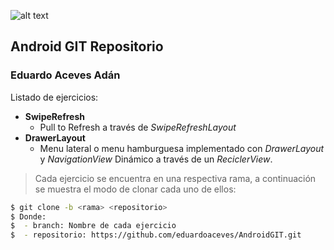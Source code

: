 
![alt text][logo]

## Android GIT Repositorio
### Eduardo Aceves Adán

Listado de ejercicios:

- **SwipeRefresh**
  * Pull to Refresh a través de _SwipeRefreshLayout_
- **DrawerLayout**
  * Menu lateral o menu hamburguesa implementado con _DrawerLayout_ y _NavigationView_ Dinámico a través de un _ReciclerView_.
  
>Cada ejercicio se encuentra en una respectiva rama, a continuación se muestra el modo de clonar cada uno de ellos:
```sh
$ git clone -b <rama> <repositorio>
$ Donde:
$  - branch: Nombre de cada ejercicio
$  - repositorio: https://github.com/eduardoaceves/AndroidGIT.git
```
[logo]: https://firebasestorage.googleapis.com/v0/b/miclaro-85f32.appspot.com/o/photo.jpg?alt=media&token=ff194406-c43c-4464-9dfc-372d5220de0d


